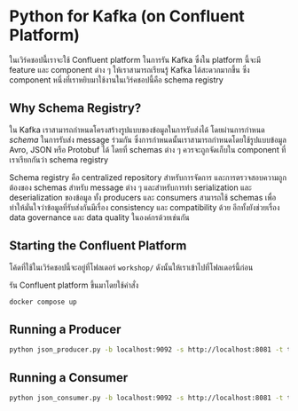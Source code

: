 # Python for Kafka (on Confluent Platform)

ในเวิร์คชอปนี้เราจะใช้ Confluent platform ในการรัน Kafka ซึ่งใน platform นี้จะมี feature
และ component ต่าง ๆ ให้เราสามารถเรียนรู้ Kafka ได้สะดวกมากขึ้น ซึ่ง component
หนึ่งที่เราหยิบมาใช้งานในเวิร์คชอปนี้คือ schema registry

## Why Schema Registry?

ใน Kafka เราสามารถกำหนดโครงสร้างรูปแบบของข้อมูลในการรับส่งได้ โดยผ่านการกำหนด *schema*
ในการรับส่ง message ร่วมกัน ซึ่งการกำหนดนั้นเราสามารถกำหนดโดยใช้รูปแบบข้อมูล Avro, JSON หรือ
Protobuf ได้ โดยที่ schemas ต่าง ๆ ควรจะถูกจัดเก็บใน component ที่เราเรียกกันว่า schema
registry

Schema registry คือ centralized repository สำหรับการจัดการ
และการตรวจสอบความถูกต้องของ schemas สำหรับ message ต่าง ๆ และสำหรับการทำ
serialization และ deserialization ของข้อมูล ทั้ง producers และ consumers สามารถใช้
schemas เพื่อทำให้มั่นใจว่าข้อมูลที่รับส่งกันมีเรื่อง consistency และ compatibility ด้วย
อีกทั้งยังช่วยเรื่อง data governance และ data quality ในองค์กรด้วยเช่นกัน

## Starting the Confluent Platform

โค้ดที่ใช้ในเวิร์คชอปนี้จะอยู่ที่โฟลเดอร์ `workshop/` ดังนั้นให้เราเข้าไปที่โฟลเดอร์นี้ก่อน

รัน Confluent platform ขึ้นมาโดยใช้คำสั่ง

```bash
docker compose up
```

## Running a Producer

```bash
python json_producer.py -b localhost:9092 -s http://localhost:8081 -t topic_52
```

## Running a Consumer

```bash
python json_consumer.py -b localhost:9092 -s http://localhost:8081 -t topic_52 -g my-group
```
